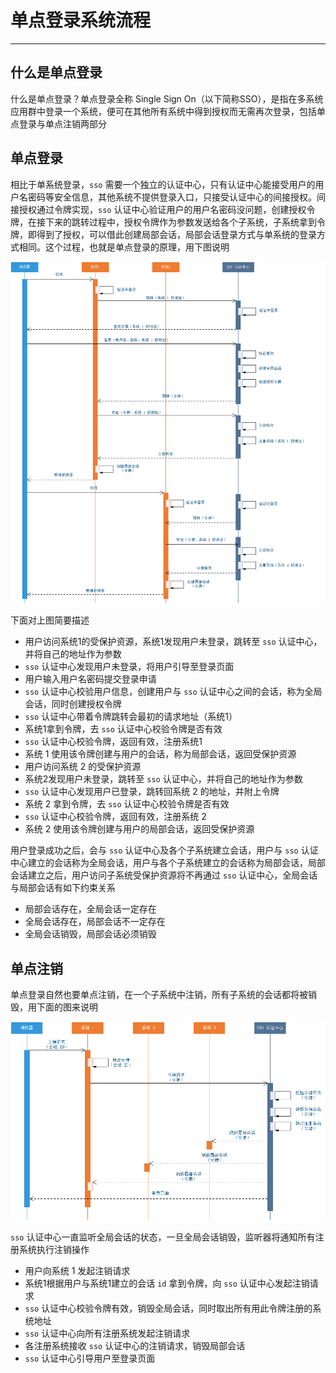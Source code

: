 # 单点登录系统流程

---

## 什么是单点登录

什么是单点登录？单点登录全称 Single Sign On（以下简称SSO），是指在多系统应用群中登录一个系统，便可在其他所有系统中得到授权而无需再次登录，包括单点登录与单点注销两部分

## 单点登录

相比于单系统登录，`sso` 需要一个独立的认证中心，只有认证中心能接受用户的用户名密码等安全信息，其他系统不提供登录入口，只接受认证中心的间接授权。间接授权通过令牌实现，`sso` 认证中心验证用户的用户名密码没问题，创建授权令牌，在接下来的跳转过程中，授权令牌作为参数发送给各个子系统，子系统拿到令牌，即得到了授权，可以借此创建局部会话，局部会话登录方式与单系统的登录方式相同。这个过程，也就是单点登录的原理，用下图说明

![](/assets/Lusifer2018042722120008.png)

下面对上图简要描述

- 用户访问系统1的受保护资源，系统1发现用户未登录，跳转至 `sso` 认证中心，并将自己的地址作为参数
- `sso` 认证中心发现用户未登录，将用户引导至登录页面
- 用户输入用户名密码提交登录申请
- `sso` 认证中心校验用户信息，创建用户与 `sso` 认证中心之间的会话，称为全局会话，同时创建授权令牌
- `sso` 认证中心带着令牌跳转会最初的请求地址（系统1）
- 系统1拿到令牌，去 `sso` 认证中心校验令牌是否有效
- `sso` 认证中心校验令牌，返回有效，注册系统1
- 系统 1 使用该令牌创建与用户的会话，称为局部会话，返回受保护资源
- 用户访问系统 2 的受保护资源
- 系统2发现用户未登录，跳转至 `sso` 认证中心，并将自己的地址作为参数
- `sso` 认证中心发现用户已登录，跳转回系统 2 的地址，并附上令牌
- 系统 2 拿到令牌，去 `sso` 认证中心校验令牌是否有效
- `sso` 认证中心校验令牌，返回有效，注册系统 2
- 系统 2 使用该令牌创建与用户的局部会话，返回受保护资源

用户登录成功之后，会与 `sso` 认证中心及各个子系统建立会话，用户与 `sso` 认证中心建立的会话称为全局会话，用户与各个子系统建立的会话称为局部会话，局部会话建立之后，用户访问子系统受保护资源将不再通过 `sso` 认证中心，全局会话与局部会话有如下约束关系

- 局部会话存在，全局会话一定存在
- 全局会话存在，局部会话不一定存在
- 全局会话销毁，局部会话必须销毁

## 单点注销

单点登录自然也要单点注销，在一个子系统中注销，所有子系统的会话都将被销毁，用下面的图来说明

![](/assets/Lusifer2018042722120009.png)

`sso` 认证中心一直监听全局会话的状态，一旦全局会话销毁，监听器将通知所有注册系统执行注销操作

- 用户向系统 1 发起注销请求
- 系统1根据用户与系统1建立的会话 `id` 拿到令牌，向 `sso` 认证中心发起注销请求
- `sso` 认证中心校验令牌有效，销毁全局会话，同时取出所有用此令牌注册的系统地址
- `sso` 认证中心向所有注册系统发起注销请求
- 各注册系统接收 `sso` 认证中心的注销请求，销毁局部会话
- `sso` 认证中心引导用户至登录页面